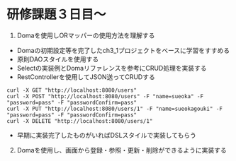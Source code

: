 # 研修課題３日目〜
1. Domaを使用しORマッパーの使用方法を理解する
- Domaの初期設定等を完了したch3_1プロジェクトをベースに学習をすすめる
- 原則DAOスタイルを使用する
- Selectの実装例とDomaリファレンスを参考にCRUD処理を実装する
- RestControllerを使用してJSON送ってCRUDする
```
curl -X GET "http://localhost:8080/users"
curl -X POST "http://localhost:8080/users" -F "name=sueoka" -F "password=pass" -F "passwordConfirm=pass"
curl -X PUT "http://localhost:8080/users/1" -F "name=sueokagouki" -F "password=pass" -F "passwordConfirm=pass"
curl -X DELETE "http://localhost:8080/users/1"
```
- 早期に実装完了したものがいればDSLスタイルで実装してもらう

2. Domaを使用し、画面から登録・参照・更新・削除ができるように実装する
